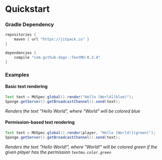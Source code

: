 # Quickstart

### Gradle Dependency

```gradle
repositories {
    maven { url "https://jitpack.io" }
}

dependencies {
    compile "com.github.dags-:TextMU:0.3.4"
}
```

### Examples

#### Basic text rendering
```java
Text text = MUSpec.global().render("Hello [World](blue)");
Sponge.getServer().getBroadcastChannel().send(text);
```

_Renders the text "Hello World", where "World" will be colored blue_


#### Permission-based text rendering
```java
Text text = MUSpec.global().render(player, "Hello [World!](green)");
Sponge.getServer().getBroadcastChannel().send(text);
```
_Renders the text "Hello World!", where "World!" will be colored green if the given player has the permission `textmu.color.green`_

